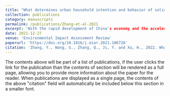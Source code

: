 ```yaml
---
title: "What determines urban household intention and behavior of solid waste separation? A case study in China"
collection: publications
category: manuscripts
permalink: /publications/Zhang-et-al-2021
excerpt: 'With the rapid development of China's economy and the acceleration of urbanization, the production of municipal solid waste (MSW) has increased rapidly, which has had a serious adverse effect on the environment. Source separation of waste is an effective way to achieve high recovery rates in urban areas and reduce environmental risks. This research optimizes the theory of planned behavior with the employment of the normative activation model and the attitude-behavior-condition theory. A measurement model is thus conceptualized to explore the determinants of the separation intention and behavior of Chinese urban residents. In particular, a case study based on questionnaires in Shenzhen (in southern China) and Tianjin (in northern China) was conducted before the similarities and differences of the two megacities were identified in a comparative analysis. The findings of statistical analysis and structural equation model verification show that subjective norms have exerted the most significant impact on Shenzhen residents' separation intention, but perceived behavioral control takes a dominant position in Tianjin. Also, the satisfaction with government policies has the most extensive impact on the separation behavior of Shenzhen residents, while complete separation facilities are the biggest contributor to the popularization of waste separation in Tianjin. Furthermore, the study investigated the moderating effect of contextual factors and verified the significant effect of government policies and incentive methods. Finally, it provided some useful recommendations for governments to enhance the efficiency of MSW source separation promotion.'
date: 2021-12-27
venue: 'Environmental Impact Assessment Review'
paperurl: 'https://doi.org/10.1016/j.eiar.2021.106728'
citation: 'Zhang, Y., Wang, G., Zhang, Q., Ji, Y. and Xu, H., 2022. What determines urban household intention and behavior of solid waste separation? A case study in China. Environmental Impact Assessment Review, 93, p.106728.'
---
```


The contents above will be part of a list of publications, if the user clicks the link for the publication than the contents of section will be rendered as a full page, allowing you to provide more information about the paper for the reader. When publications are displayed as a single page, the contents of the above "citation" field will automatically be included below this section in a smaller font.
